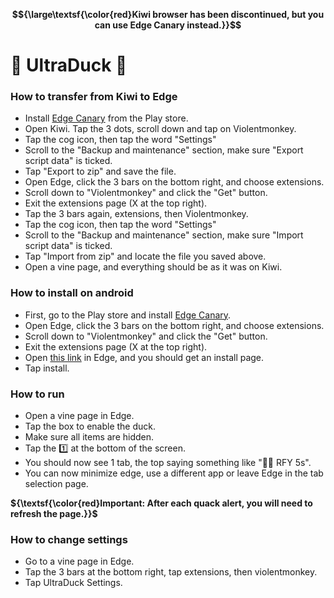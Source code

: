 **$${\large\textsf{\color{red}Kiwi browser has been discontinued, but you can use Edge Canary instead.}}$$**

# 🦆 UltraDuck 🦆

### How to transfer from Kiwi to Edge
- Install [Edge Canary](https://play.google.com/store/apps/details?id=com.microsoft.emmx.canary) from the Play store.
- Open Kiwi. Tap the 3 dots, scroll down and tap on Violentmonkey.
- Tap the cog icon, then tap the word "Settings"
- Scroll to the "Backup and maintenance" section, make sure "Export script data" is ticked.
- Tap "Export to zip" and save the file.
- Open Edge, click the 3 bars on the bottom right, and choose extensions.
- Scroll down to "Violentmonkey" and click the "Get" button.
- Exit the extensions page (X at the top right).
- Tap the 3 bars again, extensions, then Violentmonkey.
- Tap the cog icon, then tap the word "Settings"
- Scroll to the "Backup and maintenance" section, make sure "Import script data" is ticked.
- Tap "Import from zip" and locate the file you saved above.
- Open a vine page, and everything should be as it was on Kiwi.

### How to install on android
- First, go to the Play store and install [Edge Canary](https://play.google.com/store/apps/details?id=com.microsoft.emmx.canary).
- Open Edge, click the 3 bars on the bottom right, and choose extensions.
- Scroll down to "Violentmonkey" and click the "Get" button.
- Exit the extensions page (X at the top right).
- Open [this link](https://github.com/VineDuck/UltraDuck/raw/main/UltraDuck.user.js) in Edge, and you should get an install page.
- Tap install.

### How to run
- Open a vine page in Edge.
- Tap the box to enable the duck.
- Make sure all items are hidden.
- Tap the 1️⃣ at the bottom of the screen.
- You should now see 1 tab, the top saying something like "💨🦆 RFY 5s".
- You can now minimize edge, use a different app or leave Edge in the tab selection page.

**${\textsf{\color{red}Important: After each quack alert, you will need to refresh the page.}}$** <br />

### How to change settings
- Go to a vine page in Edge.
- Tap the 3 bars at the bottom right, tap extensions, then violentmonkey.
- Tap UltraDuck Settings.
